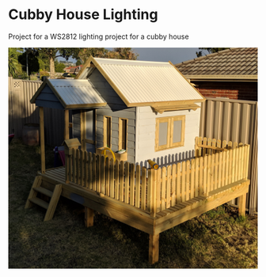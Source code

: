 # Cubby House Lighting

Project for a WS2812 lighting project for a cubby house

![architecture](media/cubby.jpg)

